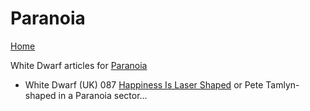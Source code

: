 # Paranoia
[Home](/README.md)

White Dwarf articles for [Paranoia](https://en.wikipedia.org/wiki/Paranoia_(role-playing_game))
* White Dwarf (UK) 087 [Happiness Is Laser Shaped](/wd-uk/wd-uk-087-1987-03.md#happiness-is-laser-shaped) or Pete Tamlyn-shaped in a Paranoia sector...